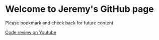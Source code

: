 # Welcome to Jeremy's GitHub page

Please bookmark and check back for future content

[Code review on Youtube](https://youtu.be/cma38WHKvbE)

